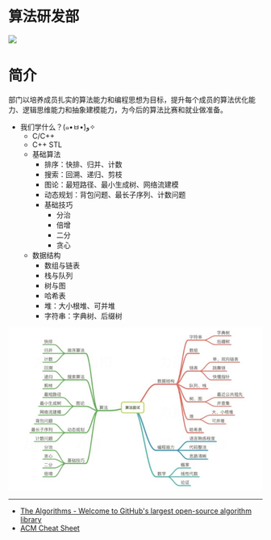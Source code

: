# 算法研发部

![](https://raw.githubusercontent.com/seven-innovation-base/picture/master/Algorithm.jpg)

# 简介

部门以培养成员扎实的算法能力和编程思想为目标，提升每个成员的算法优化能力、逻辑思维能力和抽象建模能力，为今后的算法比赛和就业做准备。

- 我们学什么？(๑•ㅂ•́)و✧
  - C/C++
  - C++ STL
  - 基础算法
    - 排序：快排、归并、计数
    - 搜索：回溯、递归、剪枝
    - 图论：最短路径、最小生成树、网络流建模
    - 动态规划：背包问题、最长子序列、计数问题
    - 基础技巧
      - 分治
      - 倍增
      - 二分
      - 贪心
  - 数据结构
    - 数组与链表
    - 栈与队列
    - 树与图
    - 哈希表
    - 堆：大小根堆、可并堆
    - 字符串：字典树、后缀树

![算法面试](https://raw.githubusercontent.com/seven-innovation-base/2019-Algorithm/master/%E7%AE%97%E6%B3%95%E9%9D%A2%E8%AF%95.jpg)

------

- [The Algorithms - Welcome to GitHub's largest open-source algorithm library](https://the-algorithms.com/)
- [ACM Cheat Sheet](https://github.com/soulmachine/acm-cheat-sheet)

